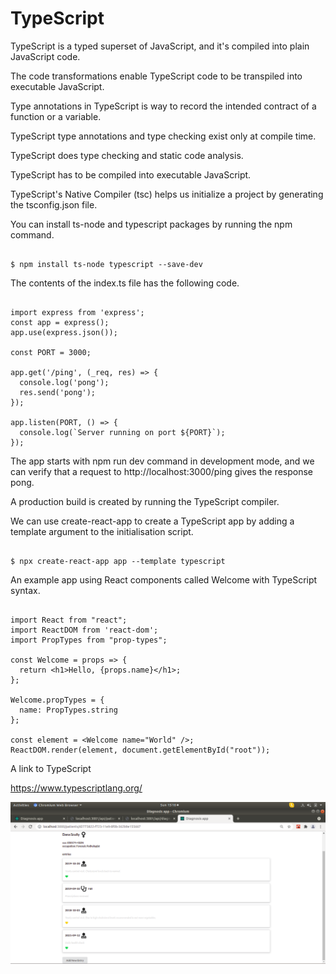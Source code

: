 # TypeScript

TypeScript is a typed superset of JavaScript, and it's compiled into plain JavaScript code.

The code transformations enable TypeScript code to be transpiled into executable JavaScript.

Type annotations in TypeScript is way to record the intended contract of a function or a variable.

TypeScript type annotations and type checking exist only at compile time.

TypeScript does type checking and static code analysis.

TypeScript has to be compiled into executable JavaScript.

TypeScript's Native Compiler (tsc) helps us initialize a project by generating the tsconfig.json file.

You can install ts-node and typescript packages by running the npm command.

```

$ npm install ts-node typescript --save-dev

```
The contents of the index.ts file has the following code.

```

import express from 'express';
const app = express();
app.use(express.json());

const PORT = 3000;

app.get('/ping', (_req, res) => {
  console.log('pong');
  res.send('pong');
});

app.listen(PORT, () => {
  console.log(`Server running on port ${PORT}`);
});

```

The app starts with npm run dev command in development mode, and we can verify that a request to http://localhost:3000/ping gives the response pong.

A production build is created by running the TypeScript compiler.

We can use create-react-app to create a TypeScript app by adding a template argument to the initialisation script.

```

$ npx create-react-app app --template typescript

```

An example app using React components called Welcome with TypeScript syntax.

```

import React from "react";
import ReactDOM from 'react-dom';
import PropTypes from "prop-types";

const Welcome = props => {
  return <h1>Hello, {props.name}</h1>;
};

Welcome.propTypes = {
  name: PropTypes.string
};

const element = <Welcome name="World" />;
ReactDOM.render(element, document.getElementById("root"));

```
A link to TypeScript

https://www.typescriptlang.org/

![alt text](https://github.com/jylhakos/Part9/blob/main/Part9.png?raw=true)

